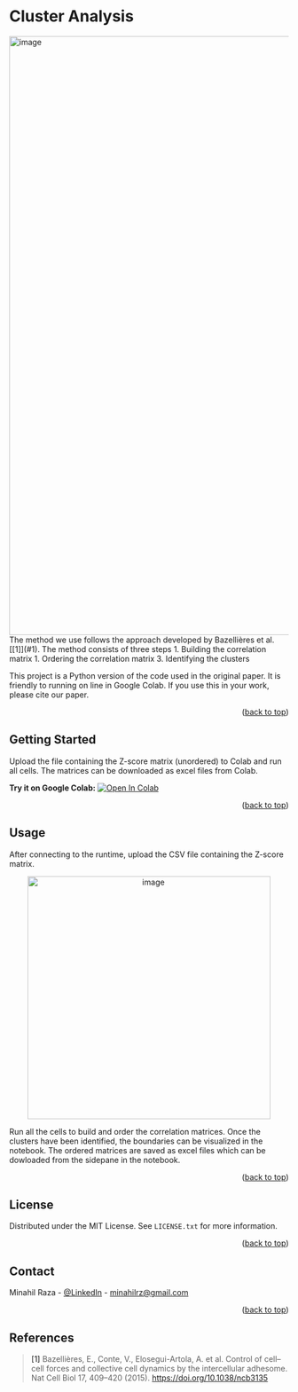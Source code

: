<div id="top"></div>

# Cluster Analysis
<img width="1080" alt="image" src="https://user-images.githubusercontent.com/30044227/165281870-353a5279-d1e1-4317-b030-3bc13b253722.png">
The method we use follows the approach developed by Bazellières et al. [[1]](#1). The method consists of three steps
1. Building the correlation matrix
1. Ordering the correlation matrix
3. Identifying the clusters

This project is a Python version of the code used in the original paper. It is friendly to running on line in Google Colab. If you use this in your work, please cite our paper.
<p align="right">(<a href="#top">back to top</a>)</p>

## Getting Started
Upload the file containing the Z-score matrix (unordered) to Colab and run all cells. The matrices can be downloaded as excel files from Colab.

**Try it on Google Colab:**  [![Open In Colab](https://colab.research.google.com/assets/colab-badge.svg)](https://colab.research.google.com/github/MinahilRaza/ClusteringAnalysis/blob/main/ClusteringAnalysis.ipynb)

<p align="right">(<a href="#top">back to top</a>)</p>

## Usage
After connecting to the runtime, upload the CSV file containing the Z-score matrix.
<p align="center"><img width="438" alt="image" src="https://user-images.githubusercontent.com/30044227/165277320-590b4270-6551-40d2-a18a-3b154f2537d8.png"></p> 

Run all the cells to build and order the correlation matrices. Once the clusters have been identified, the boundaries can be visualized in the notebook. The ordered matrices are saved as excel files which can be dowloaded from the sidepane in the notebook.
<p align="right">(<a href="#top">back to top</a>)</p>

## License
Distributed under the MIT License. See `LICENSE.txt` for more information.
<p align="right">(<a href="#top">back to top</a>)</p>

## Contact
Minahil Raza - [@LinkedIn](https://www.linkedin.com/in/minahil-rz/) - minahilrz@gmail.com
<p align="right">(<a href="#top">back to top</a>)</p>

## References
> <a id="1">[1]</a> 
Bazellières, E., Conte, V., Elosegui-Artola, A. et al. Control of cell–cell forces and collective cell dynamics by the intercellular adhesome. Nat Cell Biol 17, 409–420 (2015). https://doi.org/10.1038/ncb3135
